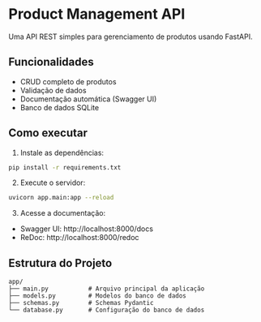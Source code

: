 # Product Management API

Uma API REST simples para gerenciamento de produtos usando FastAPI.

## Funcionalidades

- CRUD completo de produtos
- Validação de dados
- Documentação automática (Swagger UI)
- Banco de dados SQLite

## Como executar

1. Instale as dependências:
```bash
pip install -r requirements.txt
```

2. Execute o servidor:
```bash
uvicorn app.main:app --reload
```

3. Acesse a documentação:
- Swagger UI: http://localhost:8000/docs
- ReDoc: http://localhost:8000/redoc

## Estrutura do Projeto

```
app/
├── main.py           # Arquivo principal da aplicação
├── models.py         # Modelos do banco de dados
├── schemas.py        # Schemas Pydantic
└── database.py       # Configuração do banco de dados
``` 